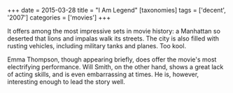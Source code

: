 +++
date = 2015-03-28
title = "I Am Legend"
[taxonomies]
tags = ['decent', '2007']
categories = ['movies']
+++

It offers among the most impressive sets in movie history: a Manhattan
so deserted that lions and impalas walk its streets. The city is also
filled with rusting vehicles, including military tanks and planes. Too
kool.

Emma Thompson, though appearing briefly, does offer the movie's most
electrifying performance. Will Smith, on the other hand, shows a great
lack of acting skills, and is even embarrassing at times. He is,
however, interesting enough to lead the story well.
